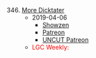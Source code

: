 346. [More Dicktater](https://linuxgamecast.com/2019/04/linuxgamecast-weekly-346-more-dicktater/)
     * 2019-04-06
        * [Showzen](https://www.patreon.com/posts/prepresupershowz-25944344)
        * [Patreon](https://www.patreon.com/posts/linuxgamecast-25944383)
        * [UNCUT Patreon](https://www.patreon.com/posts/linuxgamecast-25944306)
     * <span style="color:red">LGC Weekly:</span>
